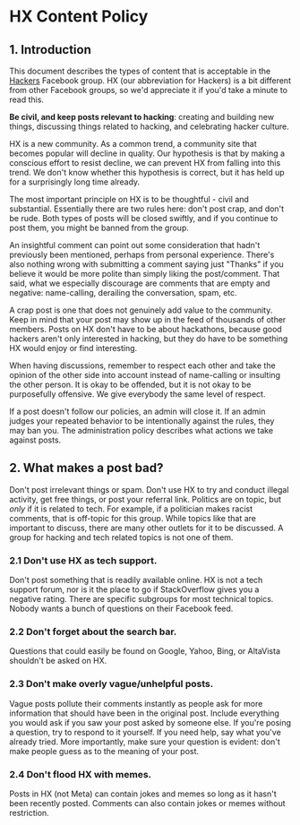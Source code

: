 # HX Content Policy

## 1. Introduction

This document describes the types of content that is acceptable in the [Hackers](https://www.facebook.com/groups/wearehx/) Facebook group. HX (our abbreviation for Hackers) is a bit different from other Facebook groups, so we'd appreciate it if you'd take a minute to read this.

**Be civil, and keep posts relevant to hacking**: creating and building new things, discussing things related to hacking, and celebrating hacker culture.

HX is a new community. As a common trend, a community site that becomes popular will decline in quality. Our hypothesis is that by making a conscious effort to resist decline, we can prevent HX from falling into this trend.  We don't know whether this hypothesis is correct, but it has held up for a surprisingly long time already.

The most important principle on HX is to be thoughtful - civil and substantial.  Essentially there are two rules here: don't post crap, and don't be rude. Both types of posts will be closed swiftly, and if you continue to post them, you might be banned from the group.

An insightful comment can point out some consideration that hadn't previously been mentioned, perhaps from personal experience.  There's also nothing wrong with submitting a comment saying just "Thanks" if you believe it would be more polite than simply liking the post/comment.  That said, what we especially discourage are comments that are empty and negative: name-calling, derailing the conversation, spam, etc.

A crap post is one that does not genuinely add value to the community. Keep in mind that your post may show up in the feed of thousands of other members.  Posts on HX don't have to be about hackathons, because good hackers aren't only interested in hacking, but they do have to be something HX would enjoy or find interesting.

When having discussions, remember to respect each other and take the opinion of the other side  into account instead of name-calling or insulting the other person. It is okay to be offended, but it is not okay to be purposefully offensive.  We give everybody the same level of respect.

If a post doesn't follow our policies, an admin will close it. If an admin judges your repeated behavior to be intentionally against the rules, they may ban you. The administration policy describes what actions we take against posts.

## 2. What makes a post bad?

Don't post irrelevant things or spam. Don't use HX to try and conduct illegal activity, get free things, or post your referral link. Politics are on topic, but *only* if it is related to tech. For example, if a politician makes racist comments, that is off-topic for this group. While topics like that are important to discuss, there are many other outlets for it to be discussed. A group for hacking and tech related topics is not one of them. 

### 2.1 Don't use HX as tech support.

Don't post something that is readily available online. HX is not a tech support forum, nor is it the place to go if StackOverflow gives you a negative rating. There are specific subgroups for most technical topics. Nobody wants a bunch of questions on their Facebook feed.

### 2.2 Don't forget about the search bar.

Questions that could easily be found on Google, Yahoo, Bing, or AltaVista shouldn't be asked on HX. 

### 2.3 Don't make overly vague/unhelpful posts.

Vague posts pollute their comments instantly as people ask for more information that should have been in the original post. Include everything you would ask if you saw your post asked by someone else. If you're posing a question, try to respond to it yourself. If you need help, say what you've already tried. More importantly, make sure your question is evident: don't make people guess as to the meaning of your post.

### 2.4 Don't flood HX with memes.

Posts in HX (not Meta) can contain jokes and memes so long as it hasn't been recently posted. Comments can also contain jokes or memes without restriction.
